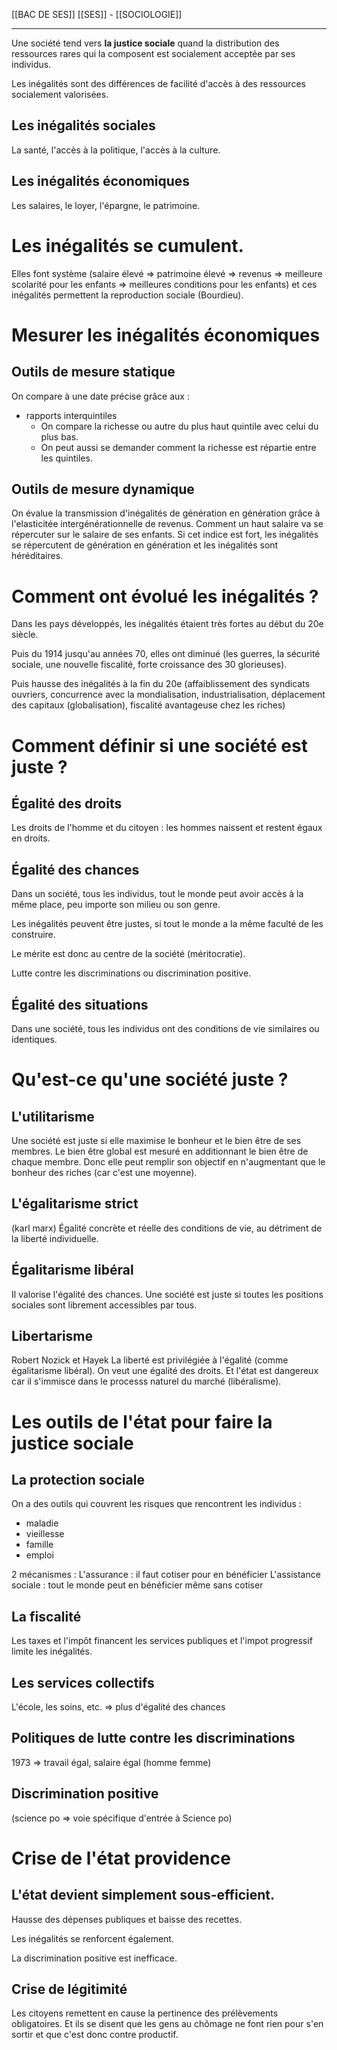[[BAC DE SES]]
[[SES]] - [[SOCIOLOGIE]]
***

Une société tend vers **la justice sociale** quand la distribution des ressources rares qui la composent est socialement acceptée par ses individus. 

Les inégalités sont des différences de facilité d'accès à des ressources socialement valorisées. 

## Les inégalités sociales
La santé, l'accès à la politique, l'accès à la culture. 


## Les inégalités économiques
Les salaires, le loyer, l'épargne, le patrimoine.

# Les inégalités se cumulent. 
Elles font système (salaire élevé => patrimoine élevé => revenus => meilleure scolarité pour les enfants => meilleures conditions pour les enfants) et ces inégalités permettent la reproduction sociale (Bourdieu).

# Mesurer les inégalités économiques
## Outils de mesure statique
On compare à une date précise grâce aux :
- rapports interquintiles
	- On compare la richesse ou autre du plus haut quintile avec celui du plus bas.
	- On peut aussi se demander comment la richesse est répartie entre les quintiles. 

## Outils de mesure dynamique
On évalue la transmission d'inégalités de génération en génération grâce à l'elasticitée intergénérationnelle de revenus. 
Comment un haut salaire va se répercuter sur le salaire de ses enfants. 
Si cet indice est fort, les inégalités se répercutent de génération en génération et les inégalités sont héréditaires. 

# Comment ont évolué les inégalités ? 
Dans les pays développés, les inégalités étaient très fortes au début du 20e siècle.

Puis du 1914 jusqu'au années 70, elles ont diminué (les guerres, la sécurité sociale, une nouvelle fiscalité, forte croissance des 30 glorieuses).

Puis hausse des inégalités à la fin du 20e (affaiblissement des syndicats ouvriers, concurrence avec la mondialisation, industrialisation, déplacement des capitaux (globalisation), fiscalité avantageuse chez les riches)

# Comment définir si une société est juste ? 
## Égalité des droits
Les droits de l'homme et du citoyen : les hommes naissent et restent égaux en droits. 

## Égalité des chances
Dans un société, tous les individus, tout le monde peut avoir accès à la même place, peu importe son milieu ou son genre.

Les inégalités peuvent être justes, si tout le monde a la même faculté de les construire. 

Le mérite est donc au centre de la société (méritocratie).

Lutte contre les discriminations ou discrimination positive.

## Égalité des situations
Dans une société, tous les individus ont des conditions de vie similaires ou identiques. 

# Qu'est-ce qu'une société juste ? 
## L'utilitarisme 
Une société est juste si elle maximise le bonheur et le bien être de ses membres. 
Le bien être global est mesuré en additionnant le bien être de chaque membre. 
Donc elle peut remplir son objectif en n'augmentant que le bonheur des riches (car c'est une moyenne).

## L'égalitarisme strict
(karl marx)
Égalité concrète et réelle des conditions de vie, au détriment de la liberté individuelle.

## Égalitarisme libéral
Il valorise l'égalité des chances. 
Une société est juste si toutes les positions sociales sont librement accessibles par tous. 

## Libertarisme
Robert Nozick et Hayek
La liberté est privilégiée à l'égalité (comme égalitarisme libéral).
On veut une égalité des droits. 
Et l'état est dangereux car il s'immisce dans le processs naturel du marché (libéralisme).


# Les outils de l'état pour faire la justice sociale
## La protection sociale
On a des outils qui couvrent les risques que rencontrent les individus : 
- maladie
- vieillesse
- famille
- emploi

2 mécanismes : 
L'assurance : il faut cotiser pour en bénéficier 
L'assistance sociale : tout le monde peut en bénéficier même sans cotiser 

## La fiscalité
Les taxes et l'impôt financent les services publiques et l'impot progressif limite les inégalités. 

## Les services collectifs
L'école, les soins, etc.
=> plus d'égalité des chances 

## Politiques de lutte contre les discriminations
1973 => travail égal, salaire égal (homme femme)

## Discrimination positive
(science po => voie spécifique d'entrée à Science po)

# Crise de l'état providence
## L'état devient simplement sous-efficient. 
Hausse des dépenses publiques et baisse des recettes. 

Les inégalités se renforcent également. 

La discrimination positive est inefficace. 

## Crise de légitimité
Les citoyens remettent en cause la pertinence des prélèvements obligatoires. 
Et ils se disent que les gens au chômage ne font rien pour s'en sortir et que c'est donc contre productif. 













